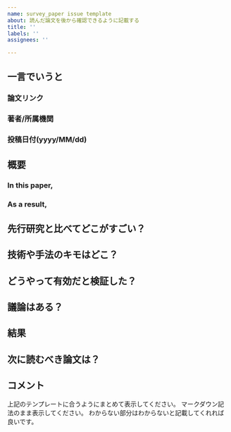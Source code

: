 ```yaml
---
name: survey_paper issue template
about: 読んだ論文を後から確認できるように記載する
title: ''
labels: ''
assignees: ''

---
```


## 一言でいうと
### 論文リンク
### 著者/所属機関
### 投稿日付(yyyy/MM/dd)

## 概要
### In this paper,
### As a result,

## 先行研究と比べてどこがすごい？

## 技術や手法のキモはどこ？

## どうやって有効だと検証した？

## 議論はある？

## 結果

## 次に読むべき論文は？

## コメント

上記のテンプレートに合うようにまとめて表示してください。
マークダウン記法のまま表示してください。
わからない部分はわからないと記載してくれれば良いです。
